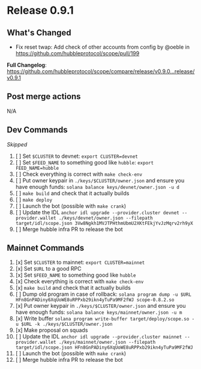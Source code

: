 # Release 0.9.1

## What's Changed

* Fix reset twap: Add check of other accounts from config by @oeble in <https://github.com/hubbleprotocol/scope/pull/199>

**Full Changelog**: <https://github.com/hubbleprotocol/scope/compare/release/v0.9.0...release/v0.9.1>

## Post merge actions

N/A

## Dev Commands

*Skipped*

1. [ ] Set `$CLUSTER` to devnet: `export CLUSTER=devnet`
2. [ ] Set `$FEED_NAME` to something good like `hubble`: `export FEED_NAME=hubble`
3. [ ] Check everything is correct with `make check-env`
4. [ ] Put owner keypair in `./keys/$CLUSTER/owner.json` and ensure you have enough funds: `solana balance keys/devnet/owner.json -u d`
5. [ ] `make build` and check that it actually builds
6. [ ] `make deploy`
7. [ ] Launch the bot (possible with `make crank`)
8. [ ] Update the IDL `anchor idl upgrade --provider.cluster devnet --provider.wallet ./keys/devnet/owner.json --filepath target/idl/scope.json 3Vw8Ngkh1MVJTPHthmUbmU2XKtFEkjYvJzMqrv2rh9yX`
9. [ ] Merge hubble infra PR to release the bot

## Mainnet Commands

1. [x] Set `$CLUSTER` to mainnet: `export CLUSTER=mainnet`
2. [x] Set `$URL` to a good RPC
3. [x] Set `$FEED_NAME` to something good like `hubble`
4. [x] Check everything is correct with `make check-env`
5. [x] `make build` and check that it actually builds
6. [ ] Dump old program in case of rollback: `solana program dump -u $URL HFn8GnPADiny6XqUoWE8uRPPxb29ikn4yTuPa9MF2fWJ scope-0.8.2.so`
7. [x] Put owner keypair in `./keys/$CLUSTER/owner.json` and ensure you have enough funds: `solana balance keys/mainnet/owner.json -u m`
8. [x] Write buffer `solana program write-buffer target/deploy/scope.so -u $URL -k ./keys/$CLUSTER/owner.json`
9. [x] Make proposal on squads
10. [ ] Update the IDL `anchor idl upgrade --provider.cluster mainnet --provider.wallet ./keys/mainnet/owner.json --filepath target/idl/scope.json HFn8GnPADiny6XqUoWE8uRPPxb29ikn4yTuPa9MF2fWJ`
11. [ ] Launch the bot (possible with `make crank`)
12. [ ] Merge hubble infra PR to release the bot
